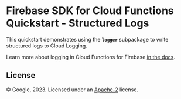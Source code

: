 # Firebase SDK for Cloud Functions Quickstart - Structured Logs

This quickstart demonstrates using the **`logger`** subpackage to write structured logs to Cloud Logging.

Learn more about logging in Cloud Functions for Firebase [in the docs](https://firebase.google.com/docs/functions/writing-and-viewing-logs).

## License

© Google, 2023. Licensed under an [Apache-2](../../../LICENSE) license.
